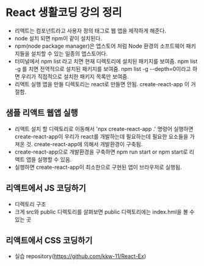 # React 생활코딩 강의 정리
- 리액트는 컴포넌트라고 사용자 정의 태그로 웹 앱을 제작하게 해준다.
- node 설치 되면 npm이 같이 설치된다.
- npm(node package manager)은 앱스토어 처럼 Node 환경의 소프트웨어 패키지들을 설치할 수 있는 일종의 앱스토어다. 
- 터미널에서 npm list 라고 치면 현재 디렉토리에 설치된 패키지를 보여줌. npm list -g 를 치면 전역적으로 설치된 패키지를 보여줌. npm list -g --depth=0이라고 하면 우리가 직접적으로 설치한 패키지 목록만 보여줌.
- 리액트 실행 앱을 만들 디렉토리는 react로 만들면 안됨. create-react-app 이 거절함.

## 샘플 리액트 웹앱 실행
- 리액트 설치 할 디렉토리로 이동해서 'npx create-react-app .' 명령어 실행하면 create-react-app이 우리가 react를 개발하는데 필요하는데 필요한 요소들을 가져온 것. create-react-app에 의해서 개발환경이 구축됨.
- create-react-app으로 개발환경을 구축하면 npm run start or npm start로 리액트 앱을 실행할 수 있음.
- 실행하면 create-react-app이 최소한으로 구현된 앱이 브라우저로 실행됨.


## 리액트에서 JS 코딩하기
- 디렉토리 구조
- 크게 src와 public 디렉토리를 살펴보면 public 디렉토리에는 index.hml을 볼 수 있는 곳

## 리액트에서 CSS 코딩하기



- 실습 repository(https://github.com/kkw-11/React-Ex)

